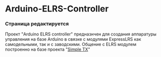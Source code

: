 # Arduino-ELRS-Controller
### **Страница редактируется**
Проект "Arduino ELRS controller" предназнчен для создания аппаратуры управления на базе Arduino в связке с модулями ExpressLRS как самодельными, так и с заводскими. 
Общение с ELRS модулем построенно на базе проекта "[Simple TX](https://github.com/kkbin505/Arduino-Transmitter-for-ELRS)"
